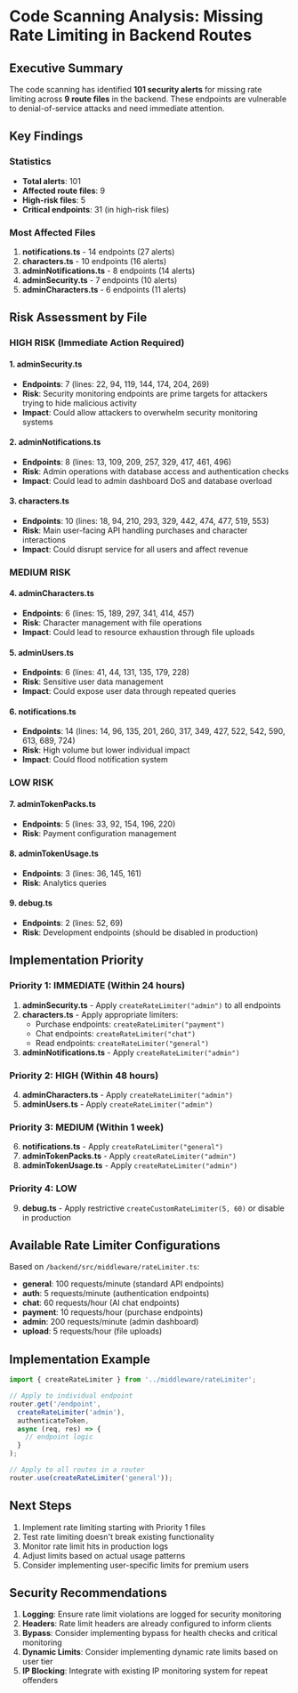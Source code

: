 # Code Scanning Analysis: Missing Rate Limiting in Backend Routes

## Executive Summary

The code scanning has identified **101 security alerts** for missing rate limiting across **9 route files** in the backend. These endpoints are vulnerable to denial-of-service attacks and need immediate attention.

## Key Findings

### Statistics
- **Total alerts**: 101
- **Affected route files**: 9  
- **High-risk files**: 5
- **Critical endpoints**: 31 (in high-risk files)

### Most Affected Files

1. **notifications.ts** - 14 endpoints (27 alerts)
2. **characters.ts** - 10 endpoints (16 alerts)
3. **adminNotifications.ts** - 8 endpoints (14 alerts)
4. **adminSecurity.ts** - 7 endpoints (10 alerts)
5. **adminCharacters.ts** - 6 endpoints (11 alerts)

## Risk Assessment by File

### HIGH RISK (Immediate Action Required)

#### 1. adminSecurity.ts
- **Endpoints**: 7 (lines: 22, 94, 119, 144, 174, 204, 269)
- **Risk**: Security monitoring endpoints are prime targets for attackers trying to hide malicious activity
- **Impact**: Could allow attackers to overwhelm security monitoring systems

#### 2. adminNotifications.ts  
- **Endpoints**: 8 (lines: 13, 109, 209, 257, 329, 417, 461, 496)
- **Risk**: Admin operations with database access and authentication checks
- **Impact**: Could lead to admin dashboard DoS and database overload

#### 3. characters.ts
- **Endpoints**: 10 (lines: 18, 94, 210, 293, 329, 442, 474, 477, 519, 553)
- **Risk**: Main user-facing API handling purchases and character interactions
- **Impact**: Could disrupt service for all users and affect revenue

### MEDIUM RISK

#### 4. adminCharacters.ts
- **Endpoints**: 6 (lines: 15, 189, 297, 341, 414, 457)
- **Risk**: Character management with file operations
- **Impact**: Could lead to resource exhaustion through file uploads

#### 5. adminUsers.ts
- **Endpoints**: 6 (lines: 41, 44, 131, 135, 179, 228)
- **Risk**: Sensitive user data management
- **Impact**: Could expose user data through repeated queries

#### 6. notifications.ts
- **Endpoints**: 14 (lines: 14, 96, 135, 201, 260, 317, 349, 427, 522, 542, 590, 613, 689, 724)
- **Risk**: High volume but lower individual impact
- **Impact**: Could flood notification system

### LOW RISK

#### 7. adminTokenPacks.ts
- **Endpoints**: 5 (lines: 33, 92, 154, 196, 220)
- **Risk**: Payment configuration management

#### 8. adminTokenUsage.ts
- **Endpoints**: 3 (lines: 36, 145, 161)
- **Risk**: Analytics queries

#### 9. debug.ts
- **Endpoints**: 2 (lines: 52, 69)
- **Risk**: Development endpoints (should be disabled in production)

## Implementation Priority

### Priority 1: IMMEDIATE (Within 24 hours)
1. **adminSecurity.ts** - Apply `createRateLimiter("admin")` to all endpoints
2. **characters.ts** - Apply appropriate limiters:
   - Purchase endpoints: `createRateLimiter("payment")`
   - Chat endpoints: `createRateLimiter("chat")`
   - Read endpoints: `createRateLimiter("general")`
3. **adminNotifications.ts** - Apply `createRateLimiter("admin")`

### Priority 2: HIGH (Within 48 hours)
4. **adminCharacters.ts** - Apply `createRateLimiter("admin")`
5. **adminUsers.ts** - Apply `createRateLimiter("admin")`

### Priority 3: MEDIUM (Within 1 week)
6. **notifications.ts** - Apply `createRateLimiter("general")`
7. **adminTokenPacks.ts** - Apply `createRateLimiter("admin")`
8. **adminTokenUsage.ts** - Apply `createRateLimiter("admin")`

### Priority 4: LOW
9. **debug.ts** - Apply restrictive `createCustomRateLimiter(5, 60)` or disable in production

## Available Rate Limiter Configurations

Based on `/backend/src/middleware/rateLimiter.ts`:

- **general**: 100 requests/minute (standard API endpoints)
- **auth**: 5 requests/minute (authentication endpoints)
- **chat**: 60 requests/hour (AI chat endpoints)
- **payment**: 10 requests/hour (purchase endpoints)
- **admin**: 200 requests/minute (admin dashboard)
- **upload**: 5 requests/hour (file uploads)

## Implementation Example

```typescript
import { createRateLimiter } from '../middleware/rateLimiter';

// Apply to individual endpoint
router.get('/endpoint', 
  createRateLimiter('admin'), 
  authenticateToken, 
  async (req, res) => {
    // endpoint logic
  }
);

// Apply to all routes in a router
router.use(createRateLimiter('general'));
```

## Next Steps

1. Implement rate limiting starting with Priority 1 files
2. Test rate limiting doesn't break existing functionality
3. Monitor rate limit hits in production logs
4. Adjust limits based on actual usage patterns
5. Consider implementing user-specific limits for premium users

## Security Recommendations

1. **Logging**: Ensure rate limit violations are logged for security monitoring
2. **Headers**: Rate limit headers are already configured to inform clients
3. **Bypass**: Consider implementing bypass for health checks and critical monitoring
4. **Dynamic Limits**: Consider implementing dynamic rate limits based on user tier
5. **IP Blocking**: Integrate with existing IP monitoring system for repeat offenders